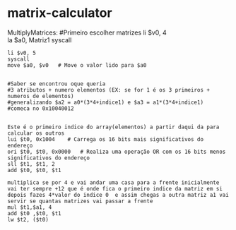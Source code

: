 # matrix-calculator

MultiplyMatrices:
  #Primeiro escolher matrizes
  li $v0, 4		
	la $a0, Matriz1
	syscall	

    li $v0, 5
    syscall
    move $a0, $v0   # Move o valor lido para $a0


    #Saber se encontrou oque queria
    #3 atributos + numero elementos (EX: se for 1 é os 3 primeiros + numeros de elementos)
    #generalizando $a2 = a0*(3*4+indice1) e $a3 = a1*(3*4+indice1)
    #comeca no 0x10040012


    Este é o primeiro indice do array(elementos) a partir daqui da para calcular os outros
    lui $t0, 0x1004    # Carrega os 16 bits mais significativos do endereço
    ori $t0, $t0, 0x0000   # Realiza uma operação OR com os 16 bits menos significativos do endereço
    sll $t1, $t1, 2 
    add $t0, $t0, $t1 

    multiplica se por 4 e vai andar uma casa para a frente inicialmente vai ter sempre +12 que é onde fica o primeiro indice da matriz em si depois fazes 4*valor do indice 0  e assim chegas a outra matriz a1 vai servir se quantas matrizes vai passar a frente
    mul $t1,$a1, 4
    add $t0 ,$t0, $t1
    lw $t2, ($t0)
